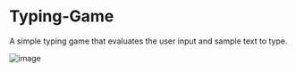 # Typing-Game
A simple typing game that evaluates the user input and sample text to type.

 
![image](https://github.com/ashishdino06/Typing-Game/assets/136683329/7f90178a-05c6-46e8-b996-1f55f98761b8)
